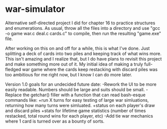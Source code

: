 # war-simulator
Alternative self-directed project I did for chapter 16 to practice structures and enumerations.
As usual, throw all the files into a directory and use "gcc -o game war.c deal.c cards.c" to compile, then run the resulting "game.exe" file.

After working on this on and off for a while, this is what I've done. Just splitting a deck of cards into two piles and keeping track of what wins more.
This isn't amazing and I realize that, but I do have plans to revisit this project and make something more out of it. My initial idea of making a truly full-fledged war game where the cards keep restacking with discard piles was too ambitious for me right now, but I know I can do more later.

Version 1.0 goals for an undecided future date:
-Rework the UI to be more easily readable. Numbers should be large and suits should be small.
-Replace the getchar() filler with a function that can read bash-esque commands like:
  +run X turns for easy testing of large war simluations, returning how many turns were simluated.
  +status on each player's draw and discard piles
  +stats for lifetime game statistics (number of times restacked, total round wins for each player, etc)
-Add tie war mechanics where 1 card is turned over as a bounty of sorts.
